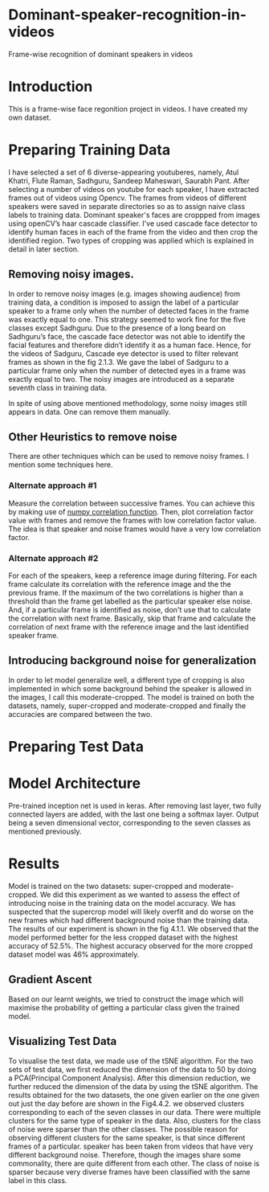 # Dominant-speaker-recognition-in-videos
Frame-wise recognition of dominant speakers in videos
# Introduction
This is a frame-wise face regonition project in videos. I have created my own dataset.

# Preparing Training Data
I have selected a set of 6 diverse-appearing youtuberes, namely, Atul Khatri, Flute Raman, Sadhguru, Sandeep Maheswari, Saurabh Pant. After selecting a number of videos on youtube for each speaker, I have extracted frames out of videos using Opencv. The frames from videos of different speakers were saved in separate directories so as to assign naive class labels to training data.
Dominant speaker's faces are croppped from images using openCV’s haar cascade classifier. I've used cascade face detector to identify human faces in each of the frame from the video and then crop the identified region. Two types of cropping was applied which is explained in detail in later section.

## Removing noisy images. 
In order to remove noisy images (e.g. images showing audience) from training data, a condition is imposed to assign the label of a particular speaker to a frame only when the number of detected faces in the frame was exactly equal to one. This strategy seemed to work fine for the five classes except Sadhguru. Due to the presence of a long beard on Sadhguru’s face, the cascade face detector was not able to identify the facial features and therefore didn’t identify it as a human face. Hence, for the videos of Sadguru, Cascade eye detector is used to filter relevant frames as shown in the fig 2.1.3. We gave the label of Sadguru to a particular frame only when the number of detected eyes in a frame was exactly equal to two. The noisy images are introduced as a separate seventh class in training data.

In spite of using above mentioned methodology, some noisy images still appears in data. One can remove them manually.

## Other Heuristics to remove noise
There are other techniques which can be used to remove noisy frames. I mention some techniques here.

### Alternate approach #1
Measure the correlation between successive frames. You can achieve this by making use of [numpy correlation function](https://docs.scipy.org/doc/numpy-1.15.0/reference/generated/numpy.corrcoef.html). Then, plot correlation factor value with frames and remove the frames with low correlation factor value. The idea is that speaker and noise frames would have a very low correlation factor. 

### Alternate approach #2
For each of the speakers, keep a reference image during filtering. For each frame calculate its correlation with the reference image and the the previous frame. If the maximum of the two correlations is higher than a threshold than the frame get labelled as the particular speaker else noise. And, if a particular frame is identified as noise, don't use that to calculate the correlation with next frame. Basically, skip that frame and calculate the correlation of next frame with the reference image and the last identified speaker frame.

## Introducing background noise for generalization
In order to let model generalize well, a different type of cropping is also implemented in which some background behind the speaker is allowed in the images, I call this moderate-cropped. The model is trained on both the datasets, namely, super-cropped and moderate-cropped and finally the accuracies are compared between the two.

# Preparing Test Data

# Model Architecture
Pre-trained inception net is used in keras. After removing last layer, two fully connected layers are added, with the last one being a softmax layer. Output being a seven dimensional vector, corresponding to the seven classes as mentioned previously.

# Results
Model is trained on the two datasets: super-cropped and moderate-cropped. We did this experiment as we wanted to assess the effect of introducing noise in the training data on the model accuracy. We has suspected that the supercrop model will likely overfit and do worse on the new frames which had different background noise than the training data. The results of our experiment is shown in the fig 4.1.1. We observed that the model performed better for the less cropped dataset with the highest accuracy of 52.5%. The highest accuracy observed for the more cropped dataset model was 46% approximately.

## Gradient Ascent
Based on our learnt weights, we tried to construct the image which will maximise the probability of getting a particular class given the trained model.

## Visualizing Test Data
To visualise the test data, we made use of the tSNE algorithm. For the two sets of test data, we first reduced the
dimension of the data to 50 by doing a PCA(Principal Component Analysis). After this dimension reduction, we
further reduced the dimension of the data by using the tSNE algorithm. The results obtained for the two datasets, the one
given earlier on the one given out just the day before are shown in the Fig4.4.2. we observed clusters corresponding to each of the seven classes in our data. There were multiple clusters for the same type of speaker in the data. Also, clusters for the
class of noise were sparser than the other classes. The possible reason for observing different clusters for the same
speaker, is that since different frames of a particular. speaker has been taken from videos that have very different background noise. Therefore, though the images share some commonality, there are quite different from each
other. The class of noise is sparser because very diverse frames have been classified with the same label in this
class.

